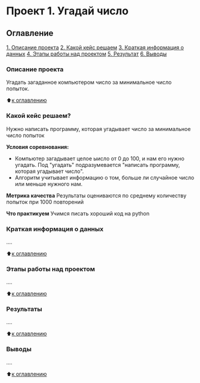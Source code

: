# Проект 1. Угадай число

## Оглавление
[1. Описание проекта](https://github.com/shva-ek/shva-ek-sf_data_science/tree/main/project_0/Readme.md#Описание-проекта)
[2. Какой кейс решаем](https://github.com/shva-ek/shva-ek-sf_data_science/tree/main/project_0/Readme.md#Какой-кейс-решаем)
[3. Краткая информация о данных](https://github.com/shva-ek/shva-ek-sf_data_science/tree/main/project_0/Readme.md#ОКраткая-информация-о-данных)
[4. Этапы работы над проектом](https://github.com/shva-ek/shva-ek-sf_data_science/tree/main/project_0/Readme.md#Этапы-работы-над-проектом)
[5. Результат](https://github.com/shva-ek/shva-ek-sf_data_science/tree/main/project_0/Readme.md#Результат)
[6. Выводы](https://github.com/shva-ek/shva-ek-sf_data_science/tree/main/project_0/Readme.md#Выводы)

### Описание проекта
Угадать загаданное компьютером число за минимальное число попыток.

:arrow_up:[к оглавлению](https://github.com/shva-ek/shva-ek-sf_data_science/tree/main/project_0/Readme.md#Оглавление)


### Какой кейс решаем?
Нужно написать программу, которая угадывает число за минимальное число попыток

**Условия соревнования:**
- Компьютер загадывает целое ыисло от 0 до 100, и нам его нужно угадать. Под "угадать" подразумевается "написать программу, которая угадывает число".
- Алгоритм учитывает информацию о том, больше ли случайное число или меньше нужного нам.

**Метрика качества**
Результаты оцениваются по среднему количеству попыток при 1000 повторений

**Что практикуем**
Учимся писать хороший код на python


### Краткая информация о данных
....

:arrow_up:[к оглавлению](https://github.com/shva-ek/shva-ek-sf_data_science/tree/main/project_0/Readme.md#Оглавление)


### Этапы работы над проектом
....

:arrow_up:[к оглавлению](https://github.com/shva-ek/shva-ek-sf_data_science/tree/main/project_0/Readme.md#Оглавление)


### Результаты
....

:arrow_up:[к оглавлению](https://github.com/shva-ek/shva-ek-sf_data_science/tree/main/project_0/Readme.md#Оглавление)

### Выводы
....

:arrow_up:[к оглавлению](https://github.com/shva-ek/shva-ek-sf_data_science/tree/main/project_0/Readme.md#Оглавление)
